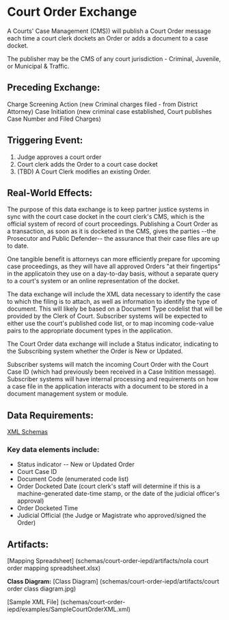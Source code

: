 # Court Order Exchange

A Courts' Case Management (CMS)) will publish a Court Order message each time a court clerk dockets an Order or adds a document to a case docket. 

The publisher may be the CMS of any court jurisdiction - Criminal, Juvenile, or Municipal & Traffic. 

## Preceding Exchange: 

Charge Screening Action (new Criminal charges filed - from District Attorney)
Case Initiation (new criminal case established, Court publishes Case Number and Filed Charges)​

## Triggering Event:

1. Judge approves a court order
2. Court clerk adds the Order to a court case docket
3. (TBD) A Court Clerk modifies an existing Order.  


## Real-World Effects: 

The purpose of this data exchange is to keep partner justice systems in sync with the court case docket in the court clerk's CMS, which is the official system of record of court proceedings.  Publishing a Court Order as a transaction, as soon as it is docketed in the CMS, gives the parties --the Prosecutor and Public Defender-- the assurance that their case files are up to date. 

One tangible benefit is attorneys can more efficiently prepare for upcoming case proceedings, as they will have all approved Orders "at their fingertips" in the applicatoin they use on a day-to-day basis, without a separate query to a court's system or an online representation of the docket. 

The data exchange will include the XML data necessary to identify the case to which the filing is to attach, as well as information to identify the type of document. This will likely be based on a Document Type codelist that will be provided by the Clerk of Court. Subscriber systems will be expected to either use the court's published code list, or to map incoming code-value pairs to the appropriate document types in the application. 

The Court Order data exchange will include a Status indicator, indicating to the Subscribing system whether the Order is New or Updated. 

Subscriber systems will match the incoming Court Order with the Court Case ID (which had previously been received in a Case Initition message). Subscriber systems will have internal processing and requirements on how a case file in the application interacts with a document to be stored in a document management system or module. 

## Data Requirements:

[XML Schemas](schemas/court-order-iepd)

### Key data elements include:
- Status indicator -- New or Updated Order
- Court Case ID
- Document Code (enumerated code list)
- Order Docketed Date (court clerk's staff will determine if this is a machine-generated date-time stamp, or the date of the judicial officer's approval)
- Order Docketed Time
- Judicial Official (the Judge or Magistrate who approved/signed the Order)

## Artifacts:

[Mapping Spreadsheet] (schemas/court-order-iepd/artifacts/nola court order mapping spreadsheet.xlsx)

**Class Diagram:** 
[Class Diagram] (schemas/court-order-iepd/artifacts/court order class diagram.jpg)

[Sample XML File] (schemas/court-order-iepd/examples/SampleCourtOrderXML.xml)


